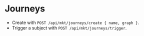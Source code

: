 # Journeys
- Create with `POST /api/mkt/journeys/create { name, graph }`.
- Trigger a subject with `POST /api/mkt/journeys/trigger`.
